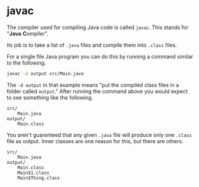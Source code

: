 # javac

The compiler used for compiling Java code is called `javac`.
This stands for "**Java** **C**ompiler".

Its job is to take a list of `.java` files and compile
them into `.class` files.

For a single file Java program you can do this by running
a command similar to the following.

```bash
javac -d output src/Main.java
```

The `-d output` in that example means "put the compiled class files in a folder called `output`."
After running the command above you would expect to see something like the following.

```text
src/
    Main.java
output/
    Main.class
```

You aren't guarenteed that any given `.java` file will produce only one `.class` file
as output. Inner classes are one reason for this, but there are others.

```text
src/
    Main.java
output/
    Main.class
    Main$1.class
    Main$Thing.class
```
